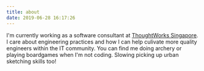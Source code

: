 ```yaml
---
title: about
date: 2019-06-28 16:17:26
---
```


I'm currently working as a software consultant at [ThoughtWorks Singapore](https://www.thoughtworks.com/). I care about engineering practices and how I can help culivate more quality engineers within the IT community. You can find me doing archery or playing boardgames when I'm not coding. Slowing picking up urban sketching skills too!
